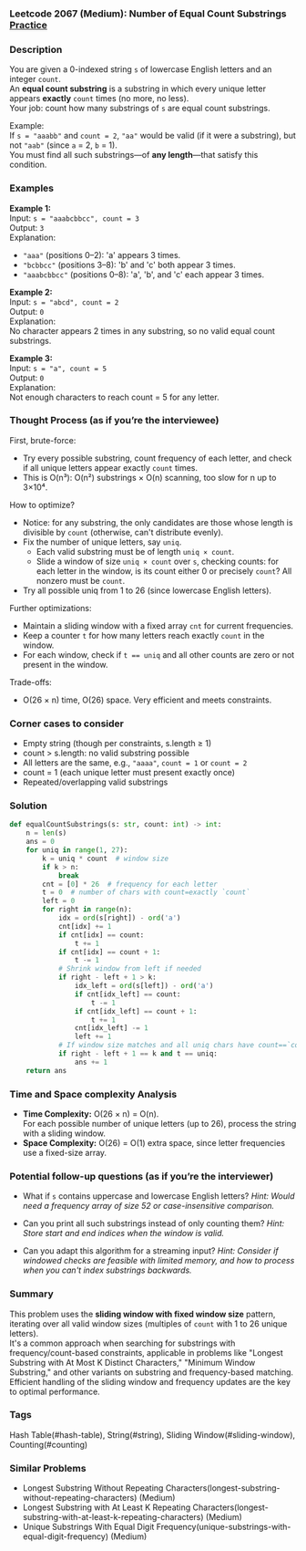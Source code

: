 ### Leetcode 2067 (Medium): Number of Equal Count Substrings [Practice](https://leetcode.com/problems/number-of-equal-count-substrings)

### Description  
You are given a 0-indexed string `s` of lowercase English letters and an integer `count`.   
An **equal count substring** is a substring in which every unique letter appears **exactly** `count` times (no more, no less).  
Your job: count how many substrings of `s` are equal count substrings.

Example:  
If `s = "aaabb"` and `count = 2`, `"aa"` would be valid (if it were a substring), but not `"aab"` (since `a` = 2, `b` = 1).  
You must find all such substrings—of **any length**—that satisfy this condition.

### Examples  

**Example 1:**  
Input: `s = "aaabcbbcc", count = 3`  
Output: `3`  
Explanation:  
- `"aaa"` (positions 0–2): 'a' appears 3 times.  
- `"bcbbcc"` (positions 3–8): 'b' and 'c' both appear 3 times.  
- `"aaabcbbcc"` (positions 0–8): 'a', 'b', and 'c' each appear 3 times.

**Example 2:**  
Input: `s = "abcd", count = 2`  
Output: `0`  
Explanation:  
No character appears 2 times in any substring, so no valid equal count substrings.

**Example 3:**  
Input: `s = "a", count = 5`  
Output: `0`  
Explanation:  
Not enough characters to reach count = 5 for any letter.

### Thought Process (as if you’re the interviewee)  
First, brute-force:  
- Try every possible substring, count frequency of each letter, and check if all unique letters appear exactly `count` times.  
- This is O(n³): O(n²) substrings × O(n) scanning, too slow for n up to 3×10⁴.

How to optimize?  
- Notice: for any substring, the only candidates are those whose length is divisible by `count` (otherwise, can't distribute evenly).
- Fix the number of unique letters, say `uniq`.
  - Each valid substring must be of length `uniq × count`.
  - Slide a window of size `uniq × count` over `s`, checking counts: for each letter in the window, is its count either 0 or precisely `count`? All nonzero must be `count`.
- Try all possible uniq from 1 to 26 (since lowercase English letters).

Further optimizations:
- Maintain a sliding window with a fixed array `cnt` for current frequencies.
- Keep a counter `t` for how many letters reach exactly `count` in the window.
- For each window, check if `t == uniq` and all other counts are zero or not present in the window.

Trade-offs:
- O(26 × n) time, O(26) space. Very efficient and meets constraints.

### Corner cases to consider  
- Empty string (though per constraints, s.length ≥ 1)
- count > s.length: no valid substring possible
- All letters are the same, e.g., `"aaaa"`, `count = 1` or `count = 2`
- count = 1 (each unique letter must present exactly once)
- Repeated/overlapping valid substrings

### Solution

```python
def equalCountSubstrings(s: str, count: int) -> int:
    n = len(s)
    ans = 0
    for uniq in range(1, 27):
        k = uniq * count  # window size
        if k > n:
            break
        cnt = [0] * 26  # frequency for each letter
        t = 0  # number of chars with count=exactly `count`
        left = 0
        for right in range(n):
            idx = ord(s[right]) - ord('a')
            cnt[idx] += 1
            if cnt[idx] == count:
                t += 1
            if cnt[idx] == count + 1:
                t -= 1
            # Shrink window from left if needed
            if right - left + 1 > k:
                idx_left = ord(s[left]) - ord('a')
                if cnt[idx_left] == count:
                    t -= 1
                if cnt[idx_left] == count + 1:
                    t += 1
                cnt[idx_left] -= 1
                left += 1
            # If window size matches and all uniq chars have count==`count`
            if right - left + 1 == k and t == uniq:
                ans += 1
    return ans
```

### Time and Space complexity Analysis  

- **Time Complexity:** O(26 × n) = O(n).  
  For each possible number of unique letters (up to 26), process the string with a sliding window.
- **Space Complexity:** O(26) = O(1) extra space, since letter frequencies use a fixed-size array.

### Potential follow-up questions (as if you’re the interviewer)  

- What if `s` contains uppercase and lowercase English letters?
  *Hint: Would need a frequency array of size 52 or case-insensitive comparison.*

- Can you print all such substrings instead of only counting them?
  *Hint: Store start and end indices when the window is valid.*

- Can you adapt this algorithm for a streaming input?
  *Hint: Consider if windowed checks are feasible with limited memory, and how to process when you can't index substrings backwards.*

### Summary
This problem uses the **sliding window with fixed window size** pattern, iterating over all valid window sizes (multiples of `count` with 1 to 26 unique letters).  
It's a common approach when searching for substrings with frequency/count-based constraints, applicable in problems like "Longest Substring with At Most K Distinct Characters," "Minimum Window Substring," and other variants on substring and frequency-based matching.  
Efficient handling of the sliding window and frequency updates are the key to optimal performance.

### Tags
Hash Table(#hash-table), String(#string), Sliding Window(#sliding-window), Counting(#counting)

### Similar Problems
- Longest Substring Without Repeating Characters(longest-substring-without-repeating-characters) (Medium)
- Longest Substring with At Least K Repeating Characters(longest-substring-with-at-least-k-repeating-characters) (Medium)
- Unique Substrings With Equal Digit Frequency(unique-substrings-with-equal-digit-frequency) (Medium)